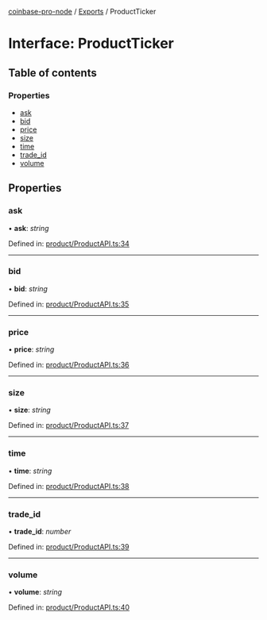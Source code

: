 [coinbase-pro-node](../README.md) / [Exports](../modules.md) / ProductTicker

# Interface: ProductTicker

## Table of contents

### Properties

- [ask](productticker.md#ask)
- [bid](productticker.md#bid)
- [price](productticker.md#price)
- [size](productticker.md#size)
- [time](productticker.md#time)
- [trade_id](productticker.md#trade_id)
- [volume](productticker.md#volume)

## Properties

### ask

• **ask**: _string_

Defined in: [product/ProductAPI.ts:34](https://github.com/bennycode/coinbase-pro-node/blob/a2d34d0/src/product/ProductAPI.ts#L34)

---

### bid

• **bid**: _string_

Defined in: [product/ProductAPI.ts:35](https://github.com/bennycode/coinbase-pro-node/blob/a2d34d0/src/product/ProductAPI.ts#L35)

---

### price

• **price**: _string_

Defined in: [product/ProductAPI.ts:36](https://github.com/bennycode/coinbase-pro-node/blob/a2d34d0/src/product/ProductAPI.ts#L36)

---

### size

• **size**: _string_

Defined in: [product/ProductAPI.ts:37](https://github.com/bennycode/coinbase-pro-node/blob/a2d34d0/src/product/ProductAPI.ts#L37)

---

### time

• **time**: _string_

Defined in: [product/ProductAPI.ts:38](https://github.com/bennycode/coinbase-pro-node/blob/a2d34d0/src/product/ProductAPI.ts#L38)

---

### trade_id

• **trade_id**: _number_

Defined in: [product/ProductAPI.ts:39](https://github.com/bennycode/coinbase-pro-node/blob/a2d34d0/src/product/ProductAPI.ts#L39)

---

### volume

• **volume**: _string_

Defined in: [product/ProductAPI.ts:40](https://github.com/bennycode/coinbase-pro-node/blob/a2d34d0/src/product/ProductAPI.ts#L40)
